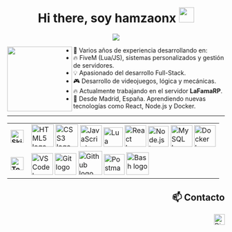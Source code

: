 <!-- If you enjoyed this, please consider giving a star to the repository on my GitHub profile. -->
<!-- Welcome -->
<h1 align="center">Hi there, soy <strong>hamzaonx</strong>
  <img src="https://media.giphy.com/media/hvRJCLFzcasrR4ia7z/giphy.gif" width="35">
</h1>
<!-- Typing Text -->
<p align="center">
  <img src="https://readme-typing-svg.herokuapp.com?font=ROBOT&duration=2500&size=20&color=39FF14&background=000000&center=true&vCenter=true&width=490&lines=%3E+Game+%26+Full+Stack+Developer;>+UI+Lover+from+Madrid%2C+Spain;>+Actualmente+trabajando+en+LaFamaRP">
</p>
<!-- Profile Picture -->
<img align="left" height="150" src="https://i.giphy.com/media/v1.Y2lkPTc5MGI3NjExNjV4N2FrZnM1dmxoMTF3ZGdodzY5aXRjODhhc24yaW90Y3hhZ2I4OSZlcD12MV9pbnRlcm5hbF9naWZfYnlfaWQmY3Q9Zw/QDjpIL6oNCVZ4qzGs7/giphy.webp" />
<!-- Description -->
<ul>
  <li>🔧 Varios años de experiencia desarrollando en:</li>
  <li>🔥 FiveM (Lua/JS), sistemas personalizados y gestión de servidores.</li>
  <li>💡 Apasionado del desarrollo Full-Stack.</li>
  <li>🎮 Desarrollo de videojuegos, lógica y mecánicas.</li>
  <li>🔥 Actualmente trabajando en el servidor <strong>LaFamaRP</strong>. </li>
  <li>📍 Desde Madrid, España. Aprendiendo nuevas tecnologías como React, Node.js y Docker.</li>
</ul>
<!-- Skills and Tools-->
<hr>
<table align="center">
  <tr>
    <td style="font-weight: bold; padding-right: 10px; vertical-align: center; border: none;">
      <img src="https://media2.giphy.com/media/QssGEmpkyEOhBCb7e1/giphy.gif" width="30" alt="Skills gif">
    </td>
    <td>
      <img src="https://i.giphy.com/media/XAxylRMCdpbEWUAvr8/200.webp" width="52" alt="HTML5 logo" />
      <img src="https://i.giphy.com/media/fsEaZldNC8A1PJ3mwp/200.webp" width="52" alt="CSS3 logo" />
      <img src="https://i.giphy.com/media/ln7z2eWriiQAllfVcn/200w.webp" width="50" alt="JavaScript logo" />
      <img src="https://cdn.jsdelivr.net/gh/devicons/devicon/icons/lua/lua-original.svg" width="45" alt="Lua logo" />
      <img src="https://cdn.jsdelivr.net/gh/devicons/devicon/icons/react/react-original.svg" width="50" alt="React logo" />
      <img src="https://cdn.jsdelivr.net/gh/devicons/devicon/icons/nodejs/nodejs-original.svg" width="48" alt="Node.js logo" />
      <img src="https://cdn.jsdelivr.net/gh/devicons/devicon/icons/mysql/mysql-original.svg" width="50" alt="MySQL logo" />
      <img src="https://cdn.jsdelivr.net/gh/devicons/devicon/icons/docker/docker-original.svg" width="50" alt="Docker logo" />
    </td>
  </tr>
  <tr>
    <td style="font-weight: bold; padding-right: 10px; vertical-align: center; border: none;">
      <img src="https://media.giphy.com/media/TEnXkcsHrP4YedChhA/giphy.gif" width="30" alt="Tools gif">
    </td>
    <td>
      <img src="https://img.icons8.com/color/48/000000/visual-studio-code-2019.png" width="50" alt="VS Code logo" />
      <img src="https://cdn.jsdelivr.net/gh/devicons/devicon/icons/git/git-original.svg" width="50" alt="Git logo" />
      <img src="https://img.icons8.com/fluent/48/000000/github.png" width="55" alt="Github logo" />
      <img src="https://cdn.jsdelivr.net/gh/devicons/devicon/icons/postman/postman-original.svg" width="48" alt="Postman logo" />
      <img src="https://cdn.jsdelivr.net/gh/devicons/devicon/icons/bash/bash-original.svg" width="52" alt="Bash logo" />
    </td>
  </tr>
</table>
<!-- Socials -->
<h2 align="right">📫 Contacto</h2>
<p align="right">
  <img src="https://img.shields.io/badge/discord-hamzaonx-%237289DA?style=for-the-badge&logo=discord&logoColor=white" alt="Discord" height="25" />
</p>
